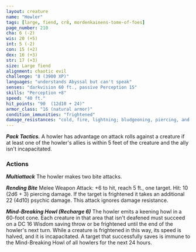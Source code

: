 ```yaml
---
layout: creature
name: "Howler"
tags: [large, fiend, cr8, mordenkainens-tome-of-foes]
page_number: 210
cha: 6 (-2)
wis: 20 (+5)
int: 5 (-2)
con: 15 (+2)
dex: 16 (+3)
str: 17 (+3)
size: Large fiend
alignment: chaotic evil
challenge: "8 (3900 XP)"
languages: "understands Abyssal but can't speak"
senses: "darkvision 60 ft., passive Perception 15"
skills: "Perception +8"
speed: "40 ft."
hit_points: "90  (12d10 + 24)"
armor_class: "16 (natural armor)"
condition_immunities: "frightened"
damage_resistances: "cold, fire, lightning; bludgeoning, piercing, and slashing from nonmagical attacks"
---
```


***Pack Tactics.*** A howler has advantage on attack rolls against a creature if at least one of the howler's allies is within 5 feet of the creature and the ally isn't incapacitated.

### Actions

***Multiattack*** The howler makes two bite attacks.

***Rending Bite*** Melee Weapon Attack: +6 to hit, reach 5 ft., one target. Hit: 10 (2d6 + 3) piercing damage. If the target is frightened it takes an additional 22 (4d10) psychic damage. This attack ignores damage resistance.

***Mind-Breaking Howl (Recharge 6)*** The howler emits a keening howl in a 60-foot cone. Each creature in that area that isn't deafened must succeed on a DC 16 Wisdom saving throw or be frightened until the end of the howler's next turn. While a creature is frightened in this way, its speed is halved, and it is incapacitated. A target that successfully saves is immune to the Mind-Breaking Howl of all howlers for the next 24 hours.